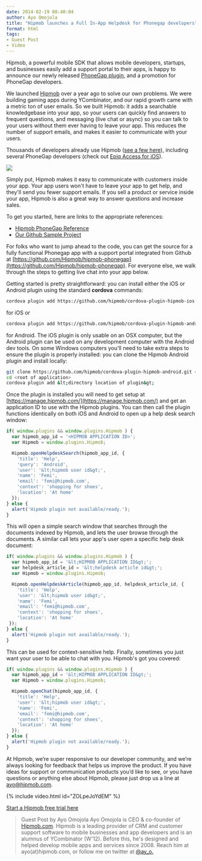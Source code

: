 ```yaml
---
date: 2014-02-19 08:40:04
author: Ayo Omojola
title: "Hipmob launches a Full In-App Helpdesk for Phonegap developers"
format: html
tags:
- Guest Post
- Video
---
```


Hipmob, a powerful mobile SDK that allows mobile developers, startups, and businesses easily add a support portal to their apps, is happy to announce our newly released [PhoneGap plugin](http://www.hipmob.com/phonegap.html), and a promotion for PhoneGap developers.

We launched [Hipmob](http://www.hipmob.com/) over a year ago to solve our own problems. We were building gaming apps during YCombinator, and our rapid growth came with a metric ton of user emails. So we built Hipmob: it adds a searchable knowledgebase into your app, so your users can quickly find answers to frequent questions, and messaging (live chat or async) so you can talk to your users without them ever having to leave your app. This reduces the number of support emails, and makes it easier to communicate with your users.

Thousands of developers already use Hipmob ([see a few here](http://www.hipmob.com/gallery.html)), including several PhoneGap developers (check out [Epiq Access for iOS](https://itunes.apple.com/app/id694277147)).

![](http://phonegap.com/uploads/2014/02/hipmob.jpg)

Simply put, Hipmob makes it easy to communicate with customers inside your app. Your app users won't have to leave your app to get help, and they'll send you fewer support emails. If you sell a product or service inside your app, Hipmob is also a great way to answer questions and increase sales.

To get you started, here are links to the appropriate references:

* [Hipmob PhoneGap Reference](http://www.hipmob.com/phonegap.html)
* [Our Github Sample Project](https://github.com/Hipmob/hipmob-phonegap)

For folks who want to jump ahead to the code, you can get the source for a fully functional Phonegap app with a support portal integrated from Github at [https://github.com/Hipmob/hipmob-phonegap](https://github.com/Hipmob/hipmob-phonegap). For everyone else, we walk through the steps to getting live chat into your app below.

Getting started is pretty straightforward: you can install either the iOS or Android plugin using the standard **cordova** commands:

```sh
cordova plugin add https://github.com/hipmob/cordova-plugin-hipmob-ios.git
```

for iOS or

```sh
cordova plugin add https://github.com/hipmob/cordova-plugin-hipmob-android.git
```

for Android. The iOS plugin is only usable on an OSX computer, but the Android plugin can be used on any development computer with the Android dev tools. On some Windows computers you'll need to take extra steps to ensure the plugin is properly installed: you can clone the Hipmob Android plugin and install locally:

```sh
git clone https://github.com/hipmob/cordova-plugin-hipmob-android.git <directory location of plugin>
cd <root of application>
cordova plugin add &lt;directory location of plugin&gt;
```

Once the plugin is installed you will need to get setup at [https://manage.hipmob.com/](https://manage.hipmob.com/) and get an application ID to use with the Hipmob plugins. You can then call the plugin functions identically on both iOS and Android to open up a help desk search window:

```js
if( window.plugins && window.plugins.Hipmob ) {
  var hipmob_app_id = '<HIPMOB APPLICATION ID>';
  var Hipmob = window.plugins.Hipmob;

  Hipmob.openHelpdeskSearch(hipmob_app_id, {
    'title': 'Help',
    'query': 'Android',
    'user': '&lt;hipmob user id&gt;',
    'name': 'Femi',
    'email': 'femi@hipmob.com',
    'context': 'shopping for shoes',
    'location': 'At home'
  });
} else {
  alert('Hipmob plugin not available/ready.');
}
```

This will open a simple search window that searches through the documents indexed by Hipmob, and lets the user browse through the documents. A similar call lets your app's user open a specific help desk document:

```js
if( window.plugins && window.plugins.Hipmob ) {
  var hipmob_app_id = '&lt;HIPMOB APPLICATION ID&gt;';
  var helpdesk_article_id = '&lt;helpdesk article id&gt;';
  var Hipmob = window.plugins.Hipmob;

  Hipmob.openHelpdeskArticle(hipmob_app_id, helpdesk_article_id, {
    'title': 'Help',
    'user': '&lt;hipmob user id&gt;',
    'name': 'Femi',
    'email': 'femi@hipmob.com',
    'context': 'shopping for shoes',
    'location': 'At home'
 });
} else {
  alert('Hipmob plugin not available/ready.');
}
```

This can be used for context-sensitive help. Finally, sometimes you just want your user to be able to chat with you. Hipmob's got you covered:

```js
if( window.plugins && window.plugins.Hipmob ) {
  var hipmob_app_id = '&lt;HIPMOB APPLICATION ID&gt;';
  var Hipmob = window.plugins.Hipmob;

  Hipmob.openChat(hipmob_app_id, {
    'title': 'Help',
    'user': '&lt;hipmob user id&gt;',
    'name': 'Femi',
    'email': 'femi@hipmob.com',
    'context': 'shopping for shoes',
    'location': 'At home'
  });
} else {
  alert('Hipmob plugin not available/ready.');
}
```

At Hipmob, we’re super responsive to our developer community, and we’re always looking for feedback that helps us improve the product. If you have ideas for support or communication products you’d like to see, or you have questions or anything else about Hipmob, please just drop us a line at [ayo@hipmob.com](mailto:ayo@hipmob.com).

{% include video.html id="ZOLpeJoYdEM" %}

[Start a Hipmob free trial here](http://hipmob.com/helpdesk/hd1.html)

> Guest Post by Ayo Omojola
> Ayo Omojola is CEO & co-founder of [Hipmob.com](http://hipmob.com). Hipmob is a leading provider of CRM and customer support software to mobile businesses and app developers and is an alumnus of YCombinator (W'12). Before this, he's designed and helped develop mobile apps and services since 2008\. Reach him at ayo(at)hipmob.com, or follow me on twitter at [@ay_o.](http://twitter.com/ay_o)
